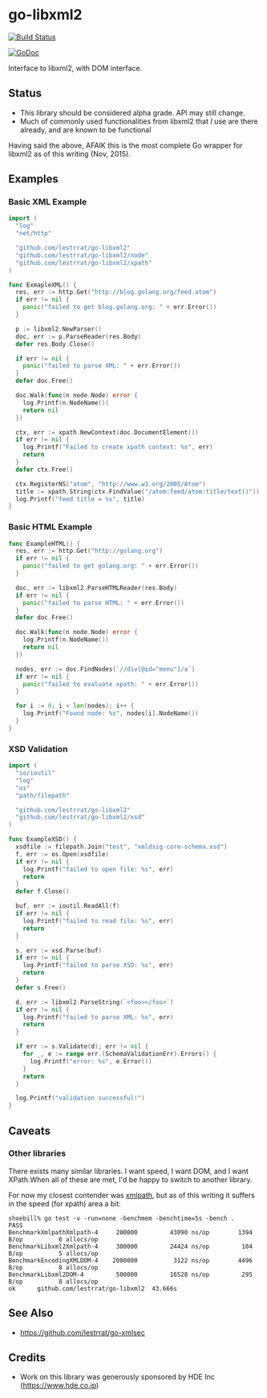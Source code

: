 # go-libxml2

[![Build Status](https://travis-ci.org/lestrrat/go-libxml2.svg?branch=master)](https://travis-ci.org/lestrrat/go-libxml2)

[![GoDoc](https://godoc.org/github.com/lestrrat/go-libxml2?status.svg)](https://godoc.org/github.com/lestrrat/go-libxml2)

Interface to libxml2, with DOM interface.

## Status

* This library should be considered alpha grade. API may still change.
* Much of commonly used functionalities from libxml2 that *I* use are there already, and are known to be functional

Having said the above, AFAIK this is the most complete Go wrapper for libxml2 as of this writing
(Nov, 2015).

## Examples

### Basic XML Example

```go
import (
  "log"
  "net/http"

  "github.com/lestrrat/go-libxml2"
  "github.com/lestrrat/go-libxml2/node"
  "github.com/lestrrat/go-libxml2/xpath"
)

func ExmapleXML() {
  res, err := http.Get("http://blog.golang.org/feed.atom")
  if err != nil {
    panic("failed to get blog.golang.org: " + err.Error())
  }

  p := libxml2.NewParser()
  doc, err := p.ParseReader(res.Body)
  defer res.Body.Close()

  if err != nil {
    panic("failed to parse XML: " + err.Error())
  }
  defer doc.Free()

  doc.Walk(func(n node.Node) error {
    log.Printf(n.NodeName())
    return nil
  })

  ctx, err := xpath.NewContext(doc.DocumentElement())
  if err != nil {
    log.Printf("Failed to create xpath context: %s", err)
    return
  }
  defer ctx.Free()

  ctx.RegisterNS("atom", "http://www.w3.org/2005/Atom")
  title := xpath.String(ctx.FindValue("/atom:feed/atom:title/text()"))
  log.Printf("feed title = %s", title)
}
```

### Basic HTML Example

```go
func ExampleHTML() {
  res, err := http.Get("http://golang.org")
  if err != nil {
    panic("failed to get golang.org: " + err.Error())
  }

  doc, err := libxml2.ParseHTMLReader(res.Body)
  if err != nil {
    panic("failed to parse HTML: " + err.Error())
  }
  defer doc.Free()

  doc.Walk(func(n node.Node) error {
    log.Printf(n.NodeName())
    return nil
  })

  nodes, err := doc.FindNodes(`//div[@id="menu"]/a`)
  if err != nil {
    panic("failed to evaluate xpath: " + err.Error())
  }

  for i := 0; i < len(nodes); i++ {
    log.Printf("Found node: %s", nodes[i].NodeName())
  }
}
```

### XSD Validation

```go
import (
  "io/ioutil"
  "log"
  "os"
  "path/filepath"

  "github.com/lestrrat/go-libxml2"
  "github.com/lestrrat/go-libxml2/xsd"
)

func ExampleXSD() {
  xsdfile := filepath.Join("test", "xmldsig-core-schema.xsd")
  f, err := os.Open(xsdfile)
  if err != nil {
    log.Printf("failed to open file: %s", err)
    return
  }
  defer f.Close()

  buf, err := ioutil.ReadAll(f)
  if err != nil {
    log.Printf("failed to read file: %s", err)
    return
  }

  s, err := xsd.Parse(buf)
  if err != nil {
    log.Printf("failed to parse XSD: %s", err)
    return
  }
  defer s.Free()

  d, err := libxml2.ParseString(`<foo></foo>`)
  if err != nil {
    log.Printf("failed to parse XML: %s", err)
    return
  }

  if err := s.Validate(d); err != nil {
    for _, e := range err.(SchemaValidationErr).Errors() {
      log.Printf("error: %s", e.Error())
    }
    return
  }

  log.Printf("validation successful!")
}
```

## Caveats

### Other libraries

There exists many similar libraries. I want speed, I want DOM, and I want XPath.When all of these are met, I'd be happy to switch to another library.

For now my closest contender was [xmlpath](https://github.com/go-xmlpath/xmlpath), but as of this writing it suffers in the speed (for xpath) area a bit:

```
shoebill% go test -v -run=none -benchmem -benchtime=5s -bench .
PASS
BenchmarkXmlpathXmlpath-4     200000         43090 ns/op        1394 B/op          6 allocs/op
BenchmarkLibxml2Xmlpath-4     300000         24424 ns/op         104 B/op          5 allocs/op
BenchmarkEncodingXMLDOM-4    2000000          3122 ns/op        4496 B/op          8 allocs/op
BenchmarkLibxml2DOM-4         500000         16528 ns/op         295 B/op          8 allocs/op
ok      github.com/lestrrat/go-libxml2  43.666s
```

## See Also

* https://github.com/lestrrat/go-xmlsec

## Credits

* Work on this library was generously sponsored by HDE Inc (https://www.hde.co.jp)
